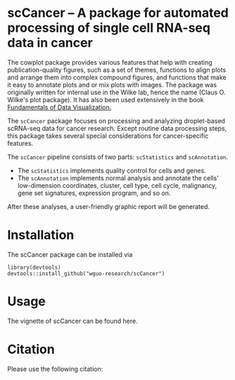 # scCancer – A package for automated processing of single cell RNA-seq data in cancer

The cowplot package provides various features that help with creating publication-quality figures, such as a set of themes, functions to align plots and arrange them into complex compound figures, and functions that make it easy to annotate plots and or mix plots with images. The package was originally written for internal use in the Wilke lab, hence the name (Claus O. Wilke's plot package). It has also been used extensively in the book  [Fundamentals of Data Visualization.](https://www.amazon.com/gp/product/1492031089)

The `scCancer` package focuses on processing and analyzing droplet-based scRNA-seq data for cancer research. Except routine data processing steps, this package takes several special considerations for cancer-specific features. 

The `scCancer` pipeline consists of two parts: `scStatistics` and `scAnnotation`.
* The `scStatistics` implements quality control for cells and genes.
* The `scAnnotation` implements normal analysis and annotate the cells' low-dimension coordinates, cluster, cell type, cell cycle, malignancy, gene set signatures, expression program, and so on. 

After these analyses, a user-friendly graphic report will be generated.


# Installation

The scCancer package can be installed via

    library(devtools)
    devtools::install_github("wguo-research/scCancer")


# Usage

The vignette of scCancer can be found here.


# Citation
Please use the following citation:


